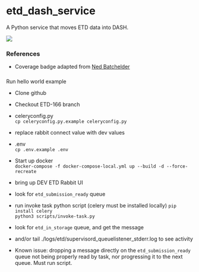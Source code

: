 # etd_dash_service
A Python service that moves ETD data into DASH.

<img src="https://img.shields.io/endpoint?url=https://gist.githubusercontent.com/ives1227/3793013399189da4ff780f263984506c/raw/covbadge.json">

### References

- Coverage badge adapted from [Ned Batchelder](https://nedbatchelder.com/blog/202209/making_a_coverage_badge.html)


###
Run hello world example

- Clone github 
- Checkout ETD-166 branch
- celeryconfig.py  
`cp celeryconfig.py.example celeryconfig.py`
- replace rabbit connect value with dev values
- .env  
`cp .env.example .env`
- Start up docker  
`docker-compose -f docker-compose-local.yml up --build -d --force-recreate`

- bring up DEV ETD Rabbit UI
- look for `etd_submission_ready` queue

- run invoke task python script  (celery must be installed locally)
`pip install celery`  
`python3 scripts/invoke-task.py`

- look for `etd_in_storage` queue, and get the message
- and/or tail ./logs/etd/<containerid>supervisord_queuelistener_stderr.log to see activity

- Known issue: dropping a message directly on the `etd_submission_ready` queue not being properly read by task, nor progressing it to the next queue. Must run script.


